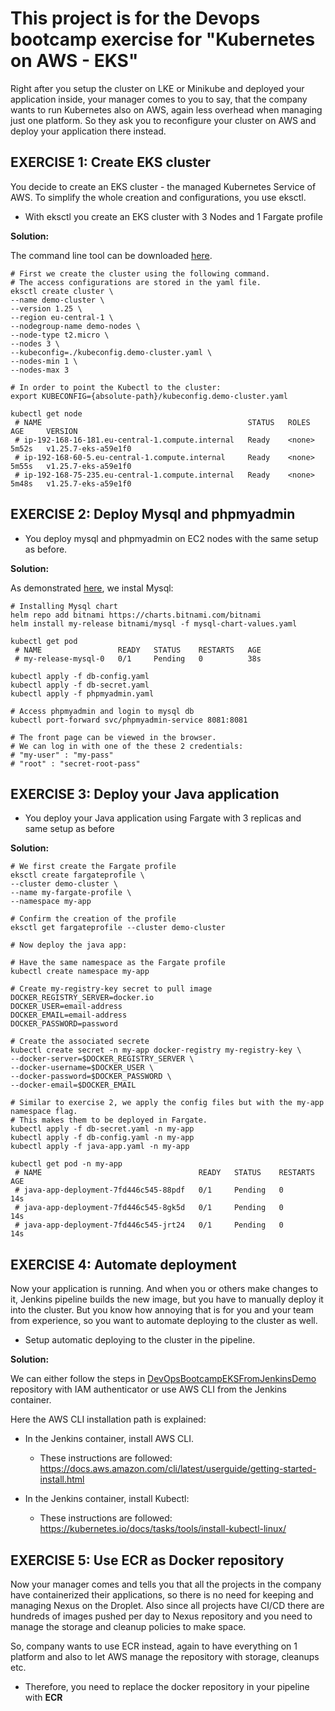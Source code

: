 # This project is for the Devops bootcamp exercise for "Kubernetes on AWS - EKS"

Right after you setup the cluster on LKE or Minikube and deployed your application inside, your manager comes to you to say, that the company wants to run Kubernetes also on AWS, again less overhead when managing just one platform. So they ask you to reconfigure your cluster on AWS and deploy your application there instead.



## EXERCISE 1: Create EKS cluster

You decide to create an EKS cluster - the managed Kubernetes Service of AWS. To simplify the whole creation and configurations, you use eksctl.

* With eksctl you create an EKS cluster with 3 Nodes and 1 Fargate profile

**Solution:**

The command line tool can be downloaded [here](https://eksctl.io/).

    # First we create the cluster using the following command.
    # The access configurations are stored in the yaml file.
    eksctl create cluster \
    --name demo-cluster \
    --version 1.25 \
    --region eu-central-1 \
    --nodegroup-name demo-nodes \
    --node-type t2.micro \
    --nodes 3 \
    --kubeconfig=./kubeconfig.demo-cluster.yaml \
    --nodes-min 1 \
    --nodes-max 3

    # In order to point the Kubectl to the cluster:
    export KUBECONFIG={absolute-path}/kubeconfig.demo-cluster.yaml

    kubectl get node
     # NAME                                              STATUS   ROLES    AGE     VERSION
     # ip-192-168-16-181.eu-central-1.compute.internal   Ready    <none>   5m52s   v1.25.7-eks-a59e1f0
     # ip-192-168-60-5.eu-central-1.compute.internal     Ready    <none>   5m55s   v1.25.7-eks-a59e1f0
     # ip-192-168-75-235.eu-central-1.compute.internal   Ready    <none>   5m48s   v1.25.7-eks-a59e1f0

## EXERCISE 2: Deploy Mysql and phpmyadmin

* You deploy mysql and phpmyadmin on EC2 nodes with the same setup as before.

**Solution:**

As demonstrated [here](https://github.com/ArshaShiri/DevOpsBootcampKubernetesAssignment.git), we instal Mysql:

    # Installing Mysql chart
    helm repo add bitnami https://charts.bitnami.com/bitnami
    helm install my-release bitnami/mysql -f mysql-chart-values.yaml

    kubectl get pod
     # NAME                 READY   STATUS    RESTARTS   AGE
     # my-release-mysql-0   0/1     Pending   0          38s

    kubectl apply -f db-config.yaml
    kubectl apply -f db-secret.yaml
    kubectl apply -f phpmyadmin.yaml

    # Access phpmyadmin and login to mysql db
    kubectl port-forward svc/phpmyadmin-service 8081:8081

    # The front page can be viewed in the browser.
    # We can log in with one of the these 2 credentials:
    # "my-user" : "my-pass"
    # "root" : "secret-root-pass"

## EXERCISE 3: Deploy your Java application
* You deploy your Java application using Fargate with 3 replicas and same setup as before

**Solution:**

    # We first create the Fargate profile
    eksctl create fargateprofile \
    --cluster demo-cluster \
    --name my-fargate-profile \
    --namespace my-app

    # Confirm the creation of the profile
    eksctl get fargateprofile --cluster demo-cluster

    # Now deploy the java app:

    # Have the same namespace as the Fargate profile
    kubectl create namespace my-app

    # Create my-registry-key secret to pull image 
    DOCKER_REGISTRY_SERVER=docker.io
    DOCKER_USER=email-address
    DOCKER_EMAIL=email-address
    DOCKER_PASSWORD=password

    # Create the associated secrete
    kubectl create secret -n my-app docker-registry my-registry-key \
    --docker-server=$DOCKER_REGISTRY_SERVER \
    --docker-username=$DOCKER_USER \
    --docker-password=$DOCKER_PASSWORD \
    --docker-email=$DOCKER_EMAIL

    # Similar to exercise 2, we apply the config files but with the my-app namespace flag.
    # This makes them to be deployed in Fargate.
    kubectl apply -f db-secret.yaml -n my-app
    kubectl apply -f db-config.yaml -n my-app
    kubectl apply -f java-app.yaml -n my-app

    kubectl get pod -n my-app
     # NAME                                   READY   STATUS    RESTARTS   AGE
     # java-app-deployment-7fd446c545-88pdf   0/1     Pending   0          14s
     # java-app-deployment-7fd446c545-8gk5d   0/1     Pending   0          14s
     # java-app-deployment-7fd446c545-jrt24   0/1     Pending   0          14s

## EXERCISE 4: Automate deployment

Now your application is running. And when you or others make changes to it, Jenkins pipeline builds the new image, but you have to manually deploy it into the cluster. But you know how annoying that is for you and your team from experience, so you want to automate deploying to the cluster as well.

* Setup automatic deploying to the cluster in the pipeline.

**Solution:**

We can either follow the steps in [DevOpsBootcampEKSFromJenkinsDemo](https://github.com/ArshaShiri/DevOpsBootcampEKSFromJenkinsDemo) repository with IAM authenticator or use AWS CLI from the Jenkins container.

Here the AWS CLI installation path is explained:

* In the Jenkins container, install AWS CLI.
  * These instructions are followed: https://docs.aws.amazon.com/cli/latest/userguide/getting-started-install.html

* In the Jenkins container, install Kubectl:
  * These instructions are followed: https://kubernetes.io/docs/tasks/tools/install-kubectl-linux/




## EXERCISE 5: Use ECR as Docker repository
Now your manager comes and tells you that all the projects in the company have containerized their applications, so there is no need for keeping and managing Nexus on the Droplet. Also since all projects have CI/CD there are hundreds of images pushed per day to Nexus repository and you need to manage the storage and cleanup policies to make space.

So, company wants to use ECR instead, again to have everything on 1 platform and also to let AWS manage the repository with storage, cleanups etc.

* Therefore, you need to replace the docker repository in your pipeline with **ECR**
